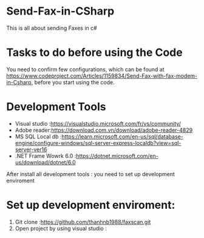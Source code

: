 # Send-Fax-in-CSharp
This is all about sending Faxes in c# 


# Tasks to do before using the Code
You need to confirm few configurations, which can be found at https://www.codeproject.com/Articles/1159834/Send-Fax-with-fax-modem-in-Csharp, before you start using the code.


# Development Tools
- Visual studio :https://visualstudio.microsoft.com/fr/vs/community/
- Adobe reader:https://download.com.vn/download/adobe-reader-4829
- MS SQL Local db :https://learn.microsoft.com/en-us/sql/database-engine/configure-windows/sql-server-express-localdb?view=sql-server-ver16
- .NET Frame Wowrk 6.0 :https://dotnet.microsoft.com/en-us/download/dotnet/6.0

After install all development tools : you need to  set up development enviroment

# Set up development enviroment:
1. Git clone :https://github.com/thanhnb1988/faxscan.git
2. Open project by using visual studio :
